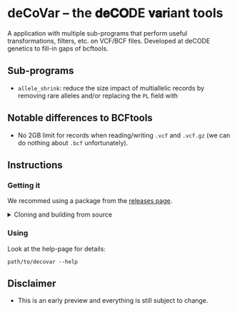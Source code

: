# deCoVar – the 𝐝𝐞𝐂𝐎DE 𝐯𝐚𝐫iant tools

A application with multiple sub-programs that perform useful transformations, filters, etc. on VCF/BCF files.
Developed at deCODE genetics to fill-in gaps of bcftools.

## Sub-programs

* `allele_shrink`: reduce the size impact of multiallelic records by removing rare alleles and/or replacing the `PL`
field with

## Notable differences to BCFtools

* No 2GB limit for records when reading/writing `.vcf` and `.vcf.gz` (we can do nothing about `.bcf` unfortunately).

## Instructions

### Getting it

We recommed using a package from the [releases page](./releases).

<details>
<summary>Cloning and building from source</summary>

<p>

*Please note that GCC>=10.3 is required; LLVM and MSVC are not supported.*

Clone the latest main-branch:

```
cd ~/devel/                                                         # or some other directory
git clone --recurse-submodules https://github.com/h-2/decovar.git
```

Setup build folder:

```
mkdir -p ~/devel/decovar-build/release                              # or some other directory
cd ~/devel/decovar-build/release
cmake -DCMAKE_BUILD_TYPE=Release ../../decovar
```

Build:

```
make -j 4
```

Run:

```
./bin/decovar --help
```
</p>
</details>

### Using

Look at the help-page for details:

```
path/to/decovar --help
```

## Disclaimer

* This is an early preview and everything is still subject to change.
